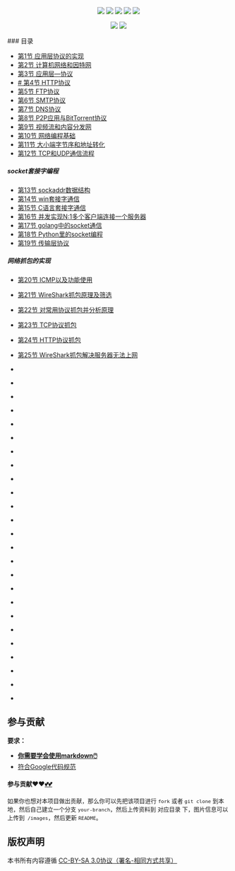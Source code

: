 

<p align='center'>
<a href="https://www.linkedin.cn/injobs/in/xiongxinwei-xiong-7606a0227" target="_blank"><img src="https://img.shields.io/badge/linkedin-xiongxinwei-yellowgreen?logo=linkedin"></a>
<a href="https://twitter.com/xxw3293172751" target="_blank"><img src="https://img.shields.io/badge/twitter-%40xxw3293172751-informational?logo=twitter"></a>
<a href="https://www.zhihu.com/people/3293172751" target="_blank"><img src="https://img.shields.io/badge/%E7%9F%A5%E4%B9%8E-%E9%93%BE%E5%AD%A6%E8%80%85%E7%A4%BE%E5%8C%BA-blue?logo=zhihu"></a>
<a href="https://s2.loli.net/2022/07/05/sQHuozItvWg1heA.jpg" target="_blank"><img src="https://img.shields.io/badge/%E5%BE%AE%E4%BF%A1-smile-brightgreen?logo=wechat"></a>
<a href="https://space.bilibili.com/14089380" target="_blank"><img src="https://img.shields.io/badge/b%E7%AB%99-%E6%97%A0%E4%B8%8E%E4%BC%A6%E6%AF%94%E7%9A%84%E5%BE%97%E5%BE%97-red?logo=bilibili"></a>
</p>
<p align='center'>
<a href="https://weibo.com/u/6248930985" target="_blank"><img src="https://img.shields.io/badge/%E5%BE%AE%E5%8D%9A-%E6%97%A0%E4%B8%8E%E4%BC%A6%E6%AF%94%E7%9A%84%E5%BE%97%E5%BE%97-critical?style=social&logo=Sina%20Weibo"></a>
<a href="https://github.com/3293172751" target="_blank"><img src="https://img.shields.io/badge/Github-xiongxinwei-inactive?style=social&logo=github"></a>
</p>
### 目录

- [第1节 应用层协议的实现](markdown/1.md)
- [第2节 计算机网络和因特网](markdown/2.md)
- [第3节 应用层—协议](markdown/3.md)
- [# 第4节 HTTP协议](markdown/4.md)
- [第5节 FTP协议](markdown/5.md)
- [第6节 SMTP协议](markdown/6.md)
- [第7节 DNS协议](markdown/7.md)
- [第8节 P2P应用与BitTorrent协议](markdown/8.md)
- [第9节 视频流和内容分发网](markdown/9.md)
- [第10节 网络编程基础](markdown/10.md)
- [第11节 大小端字节序和地址转化](markdown/11.md)
- [第12节 TCP和UDP通信流程](markdown/12.md)

##### socket套接字编程

- [第13节 sockaddr数据结构](markdown/13.md)
- [第14节 win套接字通信](markdown/14.md)
- [第15节 C语言套接字通信](markdown/15.md)
- [第16节 并发实现N:1多个客户端连接一个服务器](markdown/16.md)
- [第17节 golang中的socket通信 ](markdown/17.md)
- [第18节 Python里的socket编程](markdown/18.md)
- [第19节 传输层协议](markdown/19.md)

##### 网络抓包的实现

- [第20节 ICMP以及功能使用](markdown/20.md)

- [第21节 WireShark抓包原理及筛选](markdown/21.md)
- [第22节 对常用协议抓包并分析原理](markdown/22.md)
- [第23节 TCP协议抓包](markdown/23.md)
- [第24节 HTTP协议抓包](markdown/24.md)
- [第25节 WireShark抓包解决服务器无法上网](markdown/25.md)
- [](markdown/26.md)
- [](markdown/27.md)
- [](markdown/28.md)
- [](markdown/29.md)
- [](markdown/30.md)
- [](markdown/31.md)
- [](markdown/32.md)
- [](markdown/33.md)
- [](markdown/34.md)
- [](markdown/35.md)
- [](markdown/36.md)
- [](markdown/37.md)
- [](markdown/38.md)
- [](markdown/39.md)
- [](markdown/40.md)
- [](markdown/41.md)
- [](markdown/42.md)
- [](markdown/43.md)
- [](markdown/44.md)
- [](markdown/45.md)
- [](markdown/46.md)
- [](markdown/47.md)
- [](markdown/48.md)
- [](markdown/49.md)
- [](markdown/50.md)







## 参与贡献

**要求：**

+ [**你需要学会使用markdown🖱️**](https://github.com/3293172751/CS_COURSE/blob/master/markdown/README.md)
+ [符合Google代码规范](https://zh-google-styleguide.readthedocs.io/en/latest/google-cpp-styleguide/)

#### 参与贡献❤️❤️[💕💕](https://github.com/3293172751/CS_COURSE/blob/master/Git/git-contributor.md/)

<font size = 2>如果你也想对本项目做出贡献，那么你可以先把该项目进行 `fork` 或者 `git clone` 到本地，然后自己建立一个分支 `your-branch`，然后上传资料到 对应目录 下，图片信息可以上传到` /images`，然后更新 `README`。 </font>



## 版权声明

本书所有内容遵循 [CC-BY-SA 3.0协议（署名-相同方式共享）](http://zh.wikipedia.org/wiki/Wikipedia:CC-by-sa-3.0协议文本)
